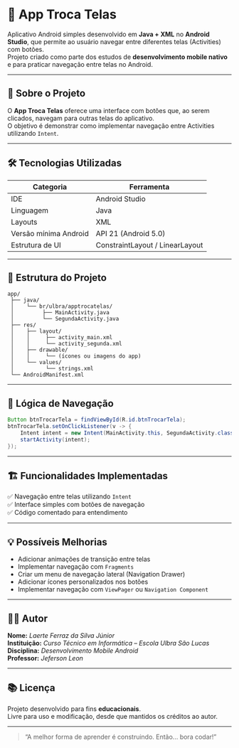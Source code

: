 # 🔄 App Troca Telas

Aplicativo Android simples desenvolvido em **Java + XML** no **Android Studio**, que permite ao usuário navegar entre diferentes telas (Activities) com botões.  
Projeto criado como parte dos estudos de **desenvolvimento mobile nativo** e para praticar navegação entre telas no Android.

---

## 🧠 Sobre o Projeto

O **App Troca Telas** oferece uma interface com botões que, ao serem clicados, navegam para outras telas do aplicativo.  
O objetivo é demonstrar como implementar navegação entre Activities utilizando `Intent`.

---

## 🛠️ Tecnologias Utilizadas

| Categoria         | Ferramenta                         |
|-------------------|------------------------------------|
| IDE               | Android Studio                     |
| Linguagem         | Java                               |
| Layouts           | XML                                |
| Versão mínima Android | API 21 (Android 5.0)             |
| Estrutura de UI   | ConstraintLayout / LinearLayout    |

---

## 📱 Estrutura do Projeto

```
app/
 ├── java/
 │    └── br/ulbra/apptrocatelas/
 │         ├── MainActivity.java
 │         └── SegundaActivity.java
 ├── res/
 │    ├── layout/
 │    │     ├── activity_main.xml
 │    │     └── activity_segunda.xml
 │    ├── drawable/
 │    │     └── (ícones ou imagens do app)
 │    └── values/
 │          └── strings.xml
 └── AndroidManifest.xml
```

---

## 🧩 Lógica de Navegação

```java
Button btnTrocarTela = findViewById(R.id.btnTrocarTela);
btnTrocarTela.setOnClickListener(v -> {
    Intent intent = new Intent(MainActivity.this, SegundaActivity.class);
    startActivity(intent);
});
```

---

## 🏗️ Funcionalidades Implementadas

✅ Navegação entre telas utilizando `Intent`  
✅ Interface simples com botões de navegação  
✅ Código comentado para entendimento  

---

## 💡 Possíveis Melhorias

- Adicionar animações de transição entre telas  
- Implementar navegação com `Fragments`  
- Criar um menu de navegação lateral (Navigation Drawer)  
- Adicionar ícones personalizados nos botões  
- Implementar navegação com `ViewPager` ou `Navigation Component`  

---

## 👩‍💻 Autor

**Nome:** *Laerte Ferraz da Silva Júnior*  
**Instituição:** *Curso Técnico em Informática – Escola Ulbra São Lucas*  
**Disciplina:** *Desenvolvimento Mobile Android*  
**Professor:** *Jeferson Leon*  

---

## 📚 Licença

Projeto desenvolvido para fins **educacionais**.  
Livre para uso e modificação, desde que mantidos os créditos ao autor.

---

> “A melhor forma de aprender é construindo. Então... bora codar!”
